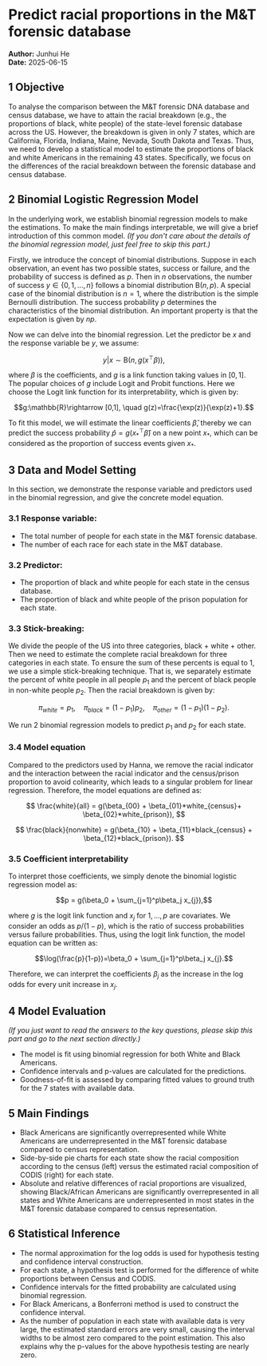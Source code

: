 # Predict racial proportions in the M&T forensic database

**Author:** Junhui He  
**Date:** 2025-06-15

## 1 Objective

To analyse the comparison between the M&T forensic DNA database and census database, we have to attain the racial breakdown (e.g., the proportions of black, white people) of the state-level forensic database across the US. However, the breakdown is given in only 7 states, which are California, Florida, Indiana, Maine, Nevada, South Dakota and Texas. Thus, we need to develop a statistical model to estimate the proportions of black and white Americans in the remaining 43 states. Specifically, we focus on the differences of the racial breakdown between the forensic database and census database.

## 2 Binomial Logistic Regression Model

In the underlying work, we establish binomial regression models to make the estimations. To make the main findings interpretable, we will give a brief introduction of this common model. *(If you don't care about the details of the binomial regression model, just feel free to skip this part.)*

Firstly, we introduce the concept of binomial distributions. Suppose in each observation, an event has two possible states, success or failure, and the probability of success is defined as $p$. Then in $n$ observations, the number of success $y\in \{0,1,\ldots, n\}$ follows a binomial distribution $\text{B}(n,p)$. A special case of the binomial distribution is $n=1$, where the distribution is the simple Bernoulli distribution. The success probability $p$ determines the characteristics of the binomial distribution. An important property is that the expectation is given by $np$.

Now we can delve into the binomial regression. Let the predictor be $x$ and the response variable be $y$, we assume:

$$y|x\sim \text{B}(n, g(x^\top \beta)),$$

where $\beta$ is the coefficients, and $g$ is a link function taking values in $[0,1]$. The popular choices of $g$ include Logit and Probit functions. Here we choose the Logit link function for its interpretability, which is given by:

$$g:\mathbb{R}\rightarrow [0,1], \quad g(z)=\frac{\exp(z)}{\exp(z)+1}.$$

To fit this model, we will estimate the linear coefficients $\hat{\beta}$, thereby we can predict the success probability $\hat{p}=g(x_*^\top \hat{\beta})$ on a new point $x_*$, which can be considered as the proportion of success events given $x_*$.

## 3 Data and Model Setting

In this section, we demonstrate the response variable and predictors used in the binomial regression, and give the concrete model equation.

### 3.1 Response variable:

- The total number of people for each state in the M&T forensic database.
- The number of each race for each state in the M&T database.

### 3.2 Predictor:

- The proportion of black and white people for each state in the census database.
- The proportion of black and white people of the prison population for each state.

### 3.3 Stick-breaking:

We divide the people of the US into three categories, black + white + other. Then we need to estimate the complete racial breakdown for three categories in each state. To ensure the sum of these percents is equal to 1, we use a simple stick-breaking technique. That is, we separately estimate the percent of white people in all people $p_{1}$ and the percent of black people in non-white people $p_{2}$. Then the racial breakdown is given by:

$$\pi_{white}=p_1, \quad \pi_{black}=(1-p_1)p_2,\quad \pi_{other}=(1-p_1)(1-p_2).$$

We run 2 binomial regression models to predict $p_1$ and $p_2$ for each state.

### 3.4 Model equation

Compared to the predictors used by Hanna, we remove the racial indicator and the interaction between the racial indicator and the census/prison proportion to avoid colinearity, which leads to a singular problem for linear regression. Therefore, the model equations are defined as:

$$ \frac{white}{all} = g(\beta_{00} + \beta_{01}*white_{census}+ \beta_{02}*white_{prison}), $$

$$ \frac{black}{nonwhite} = g(\beta_{10} + \beta_{11}*black_{census} + \beta_{12}*black_{prison}). $$

### 3.5 Coefficient interpretability

To interpret those coefficients, we simply denote the binomial logistic regression model as:

$$p = g(\beta_0 + \sum_{j=1}^p\beta_j x_{j}),$$

where $g$ is the logit link function and $x_j$ for $1,\ldots,p$ are covariates. We consider an odds as $p/(1-p)$, which is the ratio of success probabilities versus failure probabilities. Thus, using the logit link function, the model equation can be written as:

$$\log(\frac{p}{1-p})=\beta_0 + \sum_{j=1}^p\beta_j x_{j}.$$

Therefore, we can interpret the coefficients $\beta_j$ as the increase in the log odds for every unit increase in $x_j$.

## 4 Model Evaluation

*(If you just want to read the answers to the key questions, please skip this part and go to the next section directly.)*

- The model is fit using binomial regression for both White and Black Americans.
- Confidence intervals and p-values are calculated for the predictions.
- Goodness-of-fit is assessed by comparing fitted values to ground truth for the 7 states with available data.

## 5 Main Findings

- Black Americans are significantly overrepresented while White Americans are underrepresented in the M&T forensic database compared to census representation.
- Side-by-side pie charts for each state show the racial composition according to the census (left) versus the estimated racial composition of CODIS (right) for each state.
- Absolute and relative differences of racial proportions are visualized, showing Black/African Americans are significantly overrepresented in all states and White Americans are underrepresented in most states in the M&T forensic database compared to census representation.

## 6 Statistical Inference

- The normal approximation for the log odds is used for hypothesis testing and confidence interval construction.
- For each state, a hypothesis test is performed for the difference of white proportions between Census and CODIS.
- Confidence intervals for the fitted probability are calculated using binomial regression.
- For Black Americans, a Bonferroni method is used to construct the confidence interval.
- As the number of population in each state with available data is very large, the estimated standard errors are very small, causing the interval widths to be almost zero compared to the point estimation. This also explains why the p-values for the above hypothesis testing are nearly zero.
